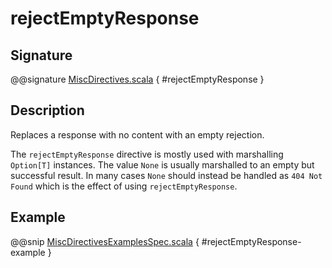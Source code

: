# rejectEmptyResponse

## Signature

@@signature [MiscDirectives.scala](../../../../../../../../../akka-http/src/main/scala/akka/http/scaladsl/server/directives/MiscDirectives.scala) { #rejectEmptyResponse }

## Description

Replaces a response with no content with an empty rejection.

The `rejectEmptyResponse` directive is mostly used with marshalling `Option[T]` instances. The value `None` is
usually marshalled to an empty but successful result. In many cases `None` should instead be handled as
`404 Not Found` which is the effect of using `rejectEmptyResponse`.

## Example

@@snip [MiscDirectivesExamplesSpec.scala](../../../../../../../test/scala/docs/http/scaladsl/server/directives/MiscDirectivesExamplesSpec.scala) { #rejectEmptyResponse-example }